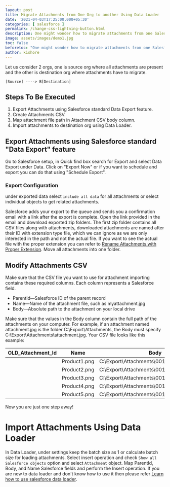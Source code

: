 ```yaml
---
layout: post
title: Migrate Attachments from One Org to another Using Data Loader
date: '2021-04-03T17:25:00.000+05:30'
categories: [ salesforce ]
permalink: /change-css-lightning-button.html
description: One might wonder how to migrate attachments from one Salesforce org to another Salesforce org using Data Loader. Here is a practical guide on how to do that.
image: assets/images/demo1.jpg
toc: false
beforetoc: "One might wonder how to migrate attachments from one Salesforce org to another Salesforce org using Data Loader. Here is a practical guide on how to do that."
author: kishore
---
```


Let us consider 2 orgs, one is source org where all attachments are present and the other is destination org where attachments have to migrate.

`[Source] ----> B[Destination]`


## Steps To Be Executed

 1. Export Attachments using Salesforce standard Data Export feature.
 2. Create Attachments CSV.
 3. Map attachment file path in Attachment CSV body column.
 4. Import attachments to destination org using Data Loader.

## Export Attachments using Salesforce standard "Data Export" feature
Go to Salesforce setup, in Quick find box search for Export and select Data Export under Data. Click on "Export Now" or if you want to schedule and export you can do that using "Schedule Export".

### Export Configuration

under exported data select `include all data` for all attachments or select individual objects to get related attachments.

Salesforce adds your export to the queue and sends you a confirmation email with a link after the export is complete.
Open the link provided in the email and download exported zip folders.
The first zip folder contains all CSV files along with attachments, downloaded attachments are named after their ID with extension type file, which we can ignore as we are only interested in the path and not the actual file. If you want to see the actual file with the proper extension you can refer to [Rename Attachments with Proper Extension](https://www.salesforcelwc.in/rename-attachments). Move all attachments into one folder.

## Modify Attachments CSV
Make sure that the CSV file you want to use for attachment importing contains these required columns. Each column represents a Salesforce field.

-   ParentId—Salesforce ID of the parent record
-   Name—Name of the attachment file, such as  myattachment.jpg
-   Body—Absolute path to the attachment on your local drive
    
Make sure that the values in the Body column contain the full path of the attachments on your computer. For example, if an attachment named  attachment.jpg  is the folder  C:\Export\Attachments, the Body must specify  C:\Export\Attachments\attachment.jpg. Your CSV file looks like this example:
 
| OLD_Attachment_Id | Name | Body | ParentId |    
|--|--|--|--|
|  |Product1.png|C:\Export\Attachments\0017F00000iIxwXQAS|0017F00000iIxwXQAS
|  |Product2.png|C:\Export\Attachments\0017F00000iIxwXQAS|0017F00000iIxwYQAS
|  |Product3.png|C:\Export\Attachments\0017F00000iIxwXQAS|0017F00000iIxwZQAS
|  |Product4.png|C:\Export\Attachments\0017F00000iIxwXQAS|0017F00000iIxwaQAC
|  |Product5.png|C:\Export\Attachments\0017F00000iIxwXQAS|0017F00000iIxwbQAC

Now you are just one step away!

# Import Attachments Using Data Loader
In Data Loader, under settings keep the batch size as 1 or calculate batch size for loading attachments. Select insert operation and check `Show all Salesforce objects` option and select `Attachment` object. Map ParentId, Body, and Name Salesforce fields and perform the Insert operation. If you are new to data loader and don't know how to use it then please refer [Learn how to use salesforce data loader](https://developer.salesforce.com/docs/atlas.en-us.dataLoader.meta/dataLoader/inserting_updating_or_deleting_data.htm).
